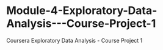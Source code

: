 # Module-4-Exploratory-Data-Analysis---Course-Project-1
Coursera Exploratory Data Analysis - Course Project 1
